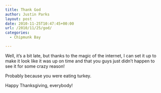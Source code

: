 ```yaml
---
title: Thank God
author: Justin Parks
layout: post
date: 2010-11-25T10:47:45+00:00
url: /2010/11/25/god/
categories:
  - Chipmunk Bay

---
```

Well, it&#8217;s a bit late, but thanks to the magic of the internet, I can set it up to make it look like it was up on time and that you guys just didn&#8217;t happen to see it for some crazy reason!

Probably because you were eating turkey.

Happy Thanksgiving, everybody!